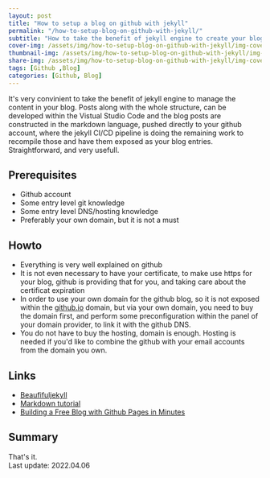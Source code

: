 ```yaml
---
layout: post
title: "How to setup a blog on github with jekyll"
permalink: "/how-to-setup-blog-on-github-with-jekyll/"
subtitle: "How to take the benefit of jekyll engine to create your blog in 10minutes"
cover-img: /assets/img/how-to-setup-blog-on-github-with-jekyll/img-cover.jpg
thumbnail-img: /assets/img/how-to-setup-blog-on-github-with-jekyll/img-thumb.jpg
share-img: /assets/img/how-to-setup-blog-on-github-with-jekyll/img-cover.jpg
tags: [Github ,Blog]
categories: [Github, Blog]
---
```

It's very convinient to take the benefit of jekyll engine to manage the content in your blog. Posts along with the whole structure, can be developed within the Vistual Studio Code and the blog posts are constructed in the markdown language, pushed directly to your github account, where the jekyll CI/CD pipeline is doing the remaining work to recompile those and have them exposed as your blog entries. Straightforward, and very usefull.

## Prerequisites
+ Github account
+ Some entry level git knowledge
+ Some entry level DNS/hosting knowledge
+ Preferably your own domain, but it is not a must

## Howto
+ Everything is very well explained on github
+ It is not even necessary to have your certificate, to make use https for your blog, github is providing that for you, and taking care about the certificat expiration
+ In order to use your own domain for the github blog, so it is not exposed within the [github.io](https://makeitcloudy.github.io) domain, but via your own domain, you need to buy the domain first, and perform some preconfiguration within the panel of your domain provider, to link it with the github DNS.
+ You do not have to buy the hosting, domain is enough. Hosting is needed if you'd like to combine the github with your email accounts from the domain you own.

## Links
+ [Beaufifuljekyll](https://beautifuljekyll.com)
+ [Markdown tutorial](https://www.markdowntutorial.com/)
+ [Building a Free Blog with Github Pages in Minutes](https://chadbaldwin.net/2021/03/14/how-to-build-a-sql-blog.html)

## Summary
That's it.<br>
Last update: 2022.04.06